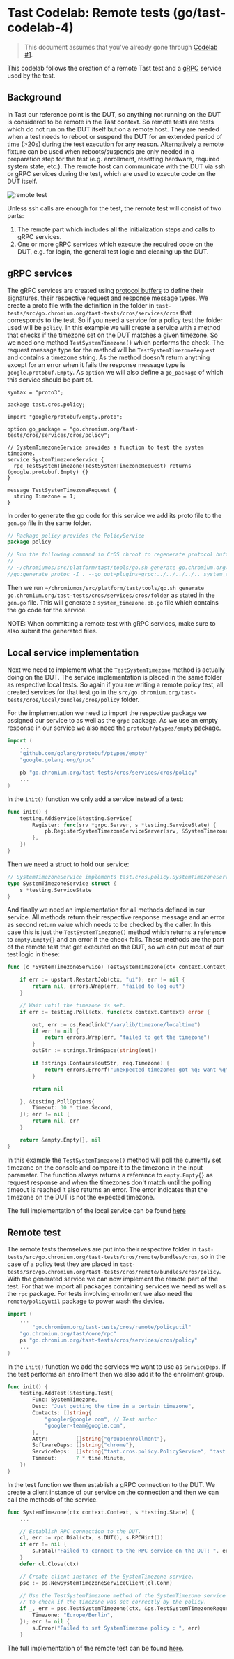 # Tast Codelab: Remote tests (go/tast-codelab-4)

> This document assumes that you've already gone through [Codelab #1].

This codelab follows the creation of a remote Tast test and a [gRPC](https://grpc.io) service
used by the test.

[Codelab #1]: codelab_1.md


## Background

In Tast our reference point is the DUT, so anything not running on the DUT is
considered to be remote in the Tast context. So remote tests are tests which do
not run on the DUT itself but on a remote host. They are needed when a test
needs to reboot or suspend the DUT for an extended period of time (>20s) during
the test execution for any reason. Alternatively a remote fixture can be used
when reboots/suspends are only needed in a preparation step for the test (e.g.
enrollment, resetting hardware, required system state, etc.). The remote host
can communicate with the DUT via ssh or gRPC services during the test, which are
used to execute code on the DUT itself.

![remote test](remote_test.png)

Unless ssh calls are enough for the test, the remote test will consist of two
parts:

  1. The remote part which includes all the initialization steps and calls to
    gRPC services.
  2. One or more gRPC services which execute the required code on
    the DUT, e.g. for login, the general test logic and cleaning up the DUT.


## gRPC services

The gRPC services are created using [protocol buffers](https://developers.google.com/protocol-buffers)
to define their signatures, their respective request and response message types.
We create a proto file with the definition in the folder in
`tast-tests/src/go.chromium.org/tast-tests/cros/services/cros` that corresponds to the test.
So if you need a service for a policy test the folder used will be `policy`.
In this example we will create a service with a method that checks if the
timezone set on the DUT matches a given timezone. So we need one method
`TestSystemTimezone()` which performs the check. The request message type for
the method will be `TestSystemTimezoneRequest` and contains a timezone string.
As the method doesn't return anything except for an error when it fails the
response message type is `google.protobuf.Empty`.
As `option` we will also define a `go_package` of which this service should be
part of.

```
syntax = "proto3";

package tast.cros.policy;

import "google/protobuf/empty.proto";

option go_package = "go.chromium.org/tast-tests/cros/services/cros/policy";

// SystemTimezoneService provides a function to test the system timezone.
service SystemTimezoneService {
  rpc TestSystemTimezone(TestSystemTimezoneRequest) returns (google.protobuf.Empty) {}
}

message TestSystemTimezoneRequest {
  string Timezone = 1;
}
```

In order to generate the go code for this service we add its proto file to the
`gen.go` file in the same folder.

```go
// Package policy provides the PolicyService
package policy

// Run the following command in CrOS chroot to regenerate protocol buffer bindings:
//
// ~/chromiumos/src/platform/tast/tools/go.sh generate go.chromium.org/tast-tests/cros/services/cros/policy
//go:generate protoc -I . --go_out=plugins=grpc:../../../../.. system_timezone.proto
```

Then we run
`~/chromiumos/src/platform/tast/tools/go.sh generate go.chromium.org/tast-tests/cros/services/cros/folder`
as stated in the `gen.go` file. This will generate a `system_timezone.pb.go` file
which contains the go code for the service.

NOTE: When committing a remote test with gRPC services, make sure to also submit the
generated files.

## Local service implementation

Next we need to implement what the `TestSystemTimezone` method is actually
doing on the DUT. The service implementation is placed in the same folder as
respective local tests. So again if you are writing a remote policy test, all
created services for that test go in the
`src/go.chromium.org/tast-tests/cros/local/bundles/cros/policy` folder.

For the implementation we need to import the respective package we assigned
our service to as well as the `grpc` package. As we use an empty response
in our service we also need the `protobuf/ptypes/empty` package.

```go
import (
	...
	"github.com/golang/protobuf/ptypes/empty"
	"google.golang.org/grpc"

	pb "go.chromium.org/tast-tests/cros/services/cros/policy"
	...
)
```

In the `init()` function we only add a service instead of a test:

```go
func init() {
	testing.AddService(&testing.Service{
		Register: func(srv *grpc.Server, s *testing.ServiceState) {
			pb.RegisterSystemTimezoneServiceServer(srv, &SystemTimezoneService{s: s})
		},
	})
}
```

Then we need a struct to hold our service:

```go
// SystemTimezoneService implements tast.cros.policy.SystemTimezoneService.
type SystemTimezoneService struct {
	s *testing.ServiceState
}
```

And finally we need an implementation for all methods defined in our service.
All methods return their respective response message and an error as second
return value which needs to be checked by the caller.
In this case this is just the `TestSystemTimezone()` method which returns
a reference to `empty.Empty{}` and an error if the check fails.
These methods are the part of the remote test that get executed on the DUT,
so we can put most of our test logic in these:

```go
func (c *SystemTimezoneService) TestSystemTimezone(ctx context.Context, req *pb.TestSystemTimezoneRequest) (*empty.Empty, error) {

	if err := upstart.RestartJob(ctx, "ui"); err != nil {
		return nil, errors.Wrap(err, "failed to log out")
	}

	// Wait until the timezone is set.
	if err := testing.Poll(ctx, func(ctx context.Context) error {

		out, err := os.Readlink("/var/lib/timezone/localtime")
		if err != nil {
			return errors.Wrap(err, "failed to get the timezone")
		}
		outStr := strings.TrimSpace(string(out))

		if !strings.Contains(outStr, req.Timezone) {
			return errors.Errorf("unexpected timezone: got %q; want %q", outStr, req.Timezone)
		}

		return nil

	}, &testing.PollOptions{
		Timeout: 30 * time.Second,
	}); err != nil {
		return nil, err
	}

	return &empty.Empty{}, nil
}
```

In this example the `TestSystemTimezone()` method will poll the currently set
timezone on the console and compare it to the timezone in the input parameter.
The function always returns a reference to `empty.Empty{}` as request response
and when the timezones don't match until the polling timeout is reached it
also returns an error. The error indicates that the timezone on the DUT is not
the expected timezone.

The full implementation of the local service can be found
[here](https://osscs.corp.google.com/chromiumos/chromiumos/codesearch/+/03b1d8d64180a8e6f5c073c683cd3ba070adf1f8:src/platform/tast-tests/src/go.chromium.org/tast-tests/cros/local/bundles/cros/policy/system_timezone_service.go)

## Remote test

The remote tests themselves are put into their respective folder in
`tast-tests/src/go.chromium.org/tast-tests/cros/remote/bundles/cros`, so in the case of a policy test they are placed in
`tast-tests/src/go.chromium.org/tast-tests/cros/remote/bundles/cros/policy`.
With the generated service we can now implement the remote part of the test.
For that we import all packages containing services we need as well as the
`rpc` package. For tests involving enrollment we also need the
`remote/policyutil` package to power wash the device.

```go
import (
	...
        "go.chromium.org/tast-tests/cros/remote/policyutil"
	"go.chromium.org/tast/core/rpc"
	ps "go.chromium.org/tast-tests/cros/services/cros/policy"
	...
)
```

In the `init()` function we add the services we want to use as `ServiceDeps`.
If the test performs an enrollment then we also add it to the enrollment group.

```go
func init() {
	testing.AddTest(&testing.Test{
		Func: SystemTimezone,
		Desc: "Just getting the time in a certain timezone",
		Contacts: []string{
			"googler@google.com", // Test author
			"googler-team@google.com",
		},
		Attr:         []string{"group:enrollment"},
		SoftwareDeps: []string{"chrome"},
		ServiceDeps:  []string{"tast.cros.policy.PolicyService", "tast.cros.policy.SystemTimezoneService"},
		Timeout:      7 * time.Minute,
	})
}
```

In the test function we then establish a gRPC connection to the DUT. We
create a client instance of our service on the connection and then we can call
the methods of the service.

```go
func SystemTimezone(ctx context.Context, s *testing.State) {
	...

	// Establish RPC connection to the DUT.
	cl, err := rpc.Dial(ctx, s.DUT(), s.RPCHint())
	if err != nil {
		s.Fatal("Failed to connect to the RPC service on the DUT: ", err)
	}
	defer cl.Close(ctx)

	// Create client instance of the SystemTimezone service.
	psc := ps.NewSystemTimezoneServiceClient(cl.Conn)

	// Use the TestSystemTimezone method of the SystemTimezone service
	// to check if the timezone was set correctly by the policy.
	if _, err = psc.TestSystemTimezone(ctx, &ps.TestSystemTimezoneRequest{
		Timezone: "Europe/Berlin",
	}); err != nil {
		s.Error("Failed to set SystemTimezone policy : ", err)
	}
```

The full implementation of the remote test can be found
[here](https://osscs.corp.google.com/chromiumos/chromiumos/codesearch/+/03b1d8d64180a8e6f5c073c683cd3ba070adf1f8:src/platform/tast-tests/src/chromiumos/tast/remote/bundles/cros/policy/system_timezone.go).
